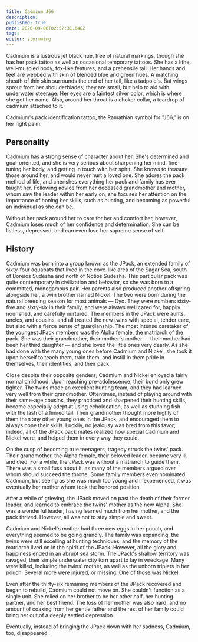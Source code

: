 ```yaml
---
title: Cadmium J66
description: 
published: true
date: 2020-09-06T02:57:31.648Z
tags: 
editor: stormwing
---
```


Cadmium is a lustrous jet black hue, free of natural markings, though she has her pack tattoo as well as occasional temporary tattoos. She has a lithe, well-muscled body, fox-like features, and a prehensile tail. Her hands and feet are webbed with skin of blended blue and green hues. A matching sheath of thin skin surrounds the end of her tail, like a tadpole's. Bat wings sprout from her shoulderblades; they are small, but help to aid with underwater steerage. Her eyes are a faintest silver color, which is where she got her name. Also, around her throat is a choker collar, a teardrop of cadmium attached to it.

Cadmium's pack identification tattoo, the Ramathian symbol for "J66," is on her right palm.

Personality
-----------

Cadmium has a strong sense of character about her. She's determined and goal-oriented, and she is very serious about sharpening her mind, fine-tuning her body, and getting in touch with her spirit. She knows to treasure those around her, and would never hurt a loved one. She adores the pack method of life, and cherishes everything her pack and family has ever taught her. Following advice from her deceased grandmother and mother, whom saw the leader within her early on, she focuses her attention on the importance of honing her skills, such as hunting, and becoming as powerful an individual as she can be.

Without her pack around her to care for her and comfort her, however, Cadmium loses much of her confidence and determination. She can be listless, depressed, and can even lose her supreme sense of self.

History
-------

Cadmium was born into a group known as the JPack, an extended family of sixty-four aquabats that lived in the cove-like area of the Sagar Sea, south of Boreios Sudesha and north of Notios Sudesha. This particular pack was quite contemporary in civilization and behavior, so she was born to a committed, monogamous pair. Her parents also produced another offspring alongside her, a twin brother named Nickel. The two were born during the natural breeding season for most animals — Dyo. They were numbers sixty-five and sixty-six in their family, and were always well cared for, happily nourished, and carefully nurtured. The members in the JPack were aunts, uncles, and cousins, and all treated the new twins with special, tender care, but also with a fierce sense of guardianship. The most intense caretaker of the youngest JPack members was the Alpha female, the matriarch of the pack. She was their grandmother, their mother's mother — their mother had been her third daughter — and she loved the little ones very dearly. As she had done with the many young ones before Cadmium and Nickel, she took it upon herself to teach them, train them, and instill in them pride in themselves, their identities, and their pack.

Close despite their opposite genders, Cadmium and Nickel enjoyed a fairly normal childhood. Upon reaching pre-adolescence, their bond only grew tighter. The twins made an excellent hunting team, and they had learned very well from their grandmother. Oftentimes, instead of playing around with their same-age cousins, they practiced and sharpened their hunting skills, become especially adept at using echolocation, as well as stunning fish with the lash of a finned tail. Their grandmother thought more highly of them than any other young ones in the JPack, and encouraged them to always hone their skills. Luckily, no jealousy was bred from this favor; indeed, all of the JPack pack mates realized how special Cadmium and Nickel were, and helped them in every way they could.

On the cusp of becoming true teenagers, tragedy struck the twins' pack. Their grandmother, the Alpha female, their beloved leader, became very ill, and died. For a while, the JPack was without a matriarch to guide them. There was a small fuss about it, as many of the members argued over whom should succeed the throne. Some family members even nominated Cadmium, but seeing as she was much too young and inexperienced, it was eventually her mother whom took the honored position.

After a while of grieving, the JPack moved on past the death of their former leader, and learned to embrace the twins' mother as the new Alpha. She was a wonderful leader, having learned much from her mother, and the pack thrived. However, all was not to stay simple and sweet.

Cadmium and Nickel's mother had three new eggs in her pouch, and everything seemed to be going grandly. The family was expanding, the twins were still excelling at hunting techniques, and the memory of the matriarch lived on in the spirit of the JPack. However, all the glory and happiness ended in an abrupt sea storm. The JPack's shallow territory was ravaged, their simple underwater city torn apart to lay in wreckage. Many were killed, including the twins' mother, as well as the unborn triplets in her pouch. Several more were injured, or missing. One of those was Nickel.

Even after the thirty-six remaining members of the JPack recovered and began to rebuild, Cadmium could not move on. She couldn't function as a single unit. She relied on her brother to be her other half, her hunting partner, and her best friend. The loss of her mother was also hard, and no amount of coaxing from her gentle father and the rest of her family could bring her out of a deeply settled depression.

Eventually, instead of bringing the JPack down with her sadness, Cadmium, too, disappeared.